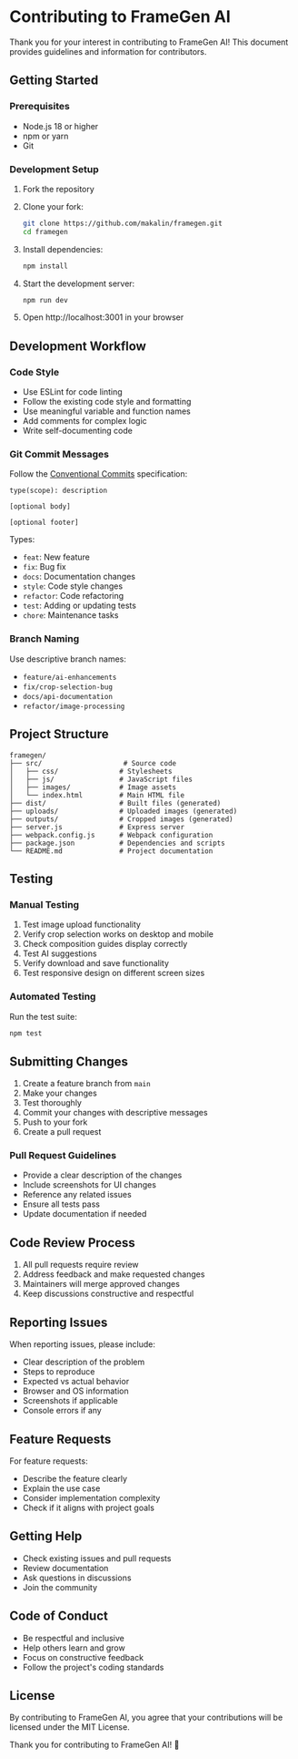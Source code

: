 # Contributing to FrameGen AI

Thank you for your interest in contributing to FrameGen AI! This document provides guidelines and information for contributors.

## Getting Started

### Prerequisites

- Node.js 18 or higher
- npm or yarn
- Git

### Development Setup

1. Fork the repository
2. Clone your fork:
   ```bash
   git clone https://github.com/makalin/framegen.git
   cd framegen
   ```

3. Install dependencies:
   ```bash
   npm install
   ```

4. Start the development server:
   ```bash
   npm run dev
   ```

5. Open http://localhost:3001 in your browser

## Development Workflow

### Code Style

- Use ESLint for code linting
- Follow the existing code style and formatting
- Use meaningful variable and function names
- Add comments for complex logic
- Write self-documenting code

### Git Commit Messages

Follow the [Conventional Commits](https://www.conventionalcommits.org/) specification:

```
type(scope): description

[optional body]

[optional footer]
```

Types:
- `feat`: New feature
- `fix`: Bug fix
- `docs`: Documentation changes
- `style`: Code style changes
- `refactor`: Code refactoring
- `test`: Adding or updating tests
- `chore`: Maintenance tasks

### Branch Naming

Use descriptive branch names:
- `feature/ai-enhancements`
- `fix/crop-selection-bug`
- `docs/api-documentation`
- `refactor/image-processing`

## Project Structure

```
framegen/
├── src/                    # Source code
│   ├── css/               # Stylesheets
│   ├── js/                # JavaScript files
│   ├── images/            # Image assets
│   └── index.html         # Main HTML file
├── dist/                  # Built files (generated)
├── uploads/               # Uploaded images (generated)
├── outputs/               # Cropped images (generated)
├── server.js              # Express server
├── webpack.config.js      # Webpack configuration
├── package.json           # Dependencies and scripts
└── README.md              # Project documentation
```

## Testing

### Manual Testing

1. Test image upload functionality
2. Verify crop selection works on desktop and mobile
3. Check composition guides display correctly
4. Test AI suggestions
5. Verify download and save functionality
6. Test responsive design on different screen sizes

### Automated Testing

Run the test suite:
```bash
npm test
```

## Submitting Changes

1. Create a feature branch from `main`
2. Make your changes
3. Test thoroughly
4. Commit your changes with descriptive messages
5. Push to your fork
6. Create a pull request

### Pull Request Guidelines

- Provide a clear description of the changes
- Include screenshots for UI changes
- Reference any related issues
- Ensure all tests pass
- Update documentation if needed

## Code Review Process

1. All pull requests require review
2. Address feedback and make requested changes
3. Maintainers will merge approved changes
4. Keep discussions constructive and respectful

## Reporting Issues

When reporting issues, please include:

- Clear description of the problem
- Steps to reproduce
- Expected vs actual behavior
- Browser and OS information
- Screenshots if applicable
- Console errors if any

## Feature Requests

For feature requests:

- Describe the feature clearly
- Explain the use case
- Consider implementation complexity
- Check if it aligns with project goals

## Getting Help

- Check existing issues and pull requests
- Review documentation
- Ask questions in discussions
- Join the community

## Code of Conduct

- Be respectful and inclusive
- Help others learn and grow
- Focus on constructive feedback
- Follow the project's coding standards

## License

By contributing to FrameGen AI, you agree that your contributions will be licensed under the MIT License.

Thank you for contributing to FrameGen AI! 🎨 